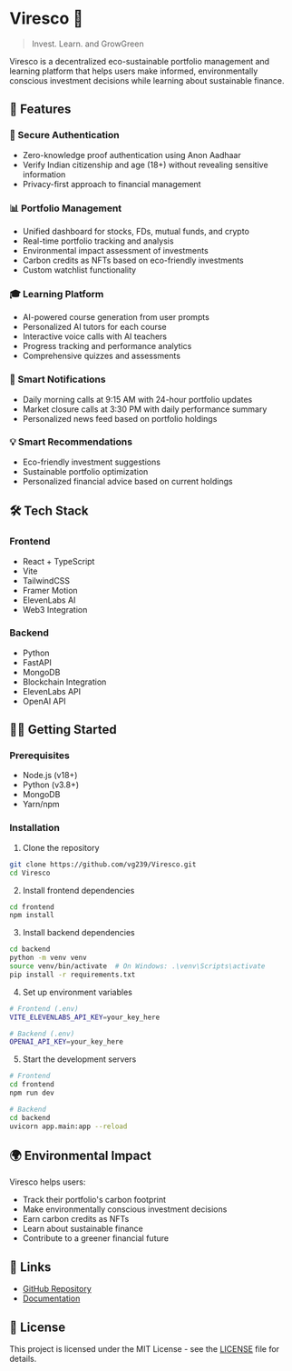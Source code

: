 # Viresco 🌱

> Invest. Learn. and GrowGreen

Viresco is a decentralized eco-sustainable portfolio management and learning platform that helps users make informed, environmentally conscious investment decisions while learning about sustainable finance.

## 🚀 Features

### 🔐 Secure Authentication
- Zero-knowledge proof authentication using Anon Aadhaar
- Verify Indian citizenship and age (18+) without revealing sensitive information
- Privacy-first approach to financial management

### 📊 Portfolio Management
- Unified dashboard for stocks, FDs, mutual funds, and crypto
- Real-time portfolio tracking and analysis
- Environmental impact assessment of investments
- Carbon credits as NFTs based on eco-friendly investments
- Custom watchlist functionality

### 🎓 Learning Platform
- AI-powered course generation from user prompts
- Personalized AI tutors for each course
- Interactive voice calls with AI teachers
- Progress tracking and performance analytics
- Comprehensive quizzes and assessments

### 📱 Smart Notifications
- Daily morning calls at 9:15 AM with 24-hour portfolio updates
- Market closure calls at 3:30 PM with daily performance summary
- Personalized news feed based on portfolio holdings

### 💡 Smart Recommendations
- Eco-friendly investment suggestions
- Sustainable portfolio optimization
- Personalized financial advice based on current holdings

## 🛠️ Tech Stack

### Frontend
- React + TypeScript
- Vite
- TailwindCSS
- Framer Motion
- ElevenLabs AI
- Web3 Integration

### Backend
- Python
- FastAPI
- MongoDB
- Blockchain Integration
- ElevenLabs API
- OpenAI API

## 🏃‍♂️ Getting Started

### Prerequisites
- Node.js (v18+)
- Python (v3.8+)
- MongoDB
- Yarn/npm

### Installation

1. Clone the repository
```bash
git clone https://github.com/vg239/Viresco.git
cd Viresco
```

2. Install frontend dependencies
```bash
cd frontend
npm install
```

3. Install backend dependencies
```bash
cd backend
python -m venv venv
source venv/bin/activate  # On Windows: .\venv\Scripts\activate
pip install -r requirements.txt
```

4. Set up environment variables
```bash
# Frontend (.env)
VITE_ELEVENLABS_API_KEY=your_key_here

# Backend (.env)
OPENAI_API_KEY=your_key_here
```

5. Start the development servers
```bash
# Frontend
cd frontend
npm run dev

# Backend
cd backend
uvicorn app.main:app --reload
```

## 🌍 Environmental Impact

Viresco helps users:
- Track their portfolio's carbon footprint
- Make environmentally conscious investment decisions
- Earn carbon credits as NFTs
- Learn about sustainable finance
- Contribute to a greener financial future

## 🔗 Links

- [GitHub Repository](https://github.com/vg239/Viresco)
- [Documentation](https://github.com/vg239/Viresco/docs)

## 📝 License

This project is licensed under the MIT License - see the [LICENSE](LICENSE) file for details.
